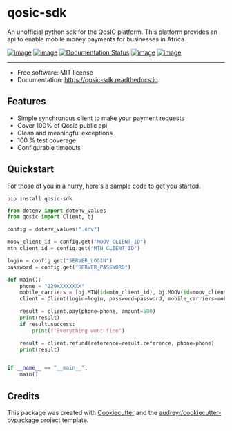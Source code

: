 # qosic-sdk

An unofficial python sdk for the [QosIC](https://www.qosic.com/)
platform. This platform provides an api to enable mobile money payments
for businesses in Africa.

[![image](https://img.shields.io/pypi/v/qosic-sdk.svg)](https://pypi.python.org/pypi/qosic-sdk)
[![image](https://img.shields.io/pypi/pyversions/qosic-sdk)](https://github.com/Tobi-De/qosic-sdk)
[![Documentation Status](https://readthedocs.org/projects/qosic-sdk/badge/?version=latest)](https://qosic-sdk.readthedocs.io/en/latest/?version=latest)
[![image](https://img.shields.io/badge/license-MIT-blue.svg)](https://github.com/Tobi-De/qosic-sdk/blob/main/LICENSE)
[![image](https://img.shields.io/badge/code%20style-black-000000.svg)](https://github.com/psf/black)

------------------------------------------------------------------------

-   Free software: MIT license
-   Documentation: <https://qosic-sdk.readthedocs.io>.

## Features

-   Simple synchronous client to make your payment requests
-   Cover 100% of Qosic public api
-   Clean and meaningful exceptions
-   100 % test coverage
-   Configurable timeouts

## Quickstart

For those of you in a hurry, here's a sample code to get you started.

``` shell
pip install qosic-sdk
```

``` python
from dotenv import dotenv_values
from qosic import Client, bj

config = dotenv_values(".env")

moov_client_id = config.get("MOOV_CLIENT_ID")
mtn_client_id = config.get("MTN_CLIENT_ID")

login = config.get("SERVER_LOGIN")
password = config.get("SERVER_PASSWORD")

def main():
    phone = "229XXXXXXXX"
    mobile_carriers = [bj.MTN(id=mtn_client_id), bj.MOOV(id=moov_client_id)]
    client = Client(login=login, password=password, mobile_carriers=mobile_carriers)

    result = client.pay(phone=phone, amount=500)
    print(result)
    if result.success:
        print(f"Everything went fine")

    result = client.refund(reference=result.reference, phone=phone)
    print(result)


if __name__ == "__main__":
    main()
```

## Credits

This package was created with
[Cookiecutter](https://github.com/audreyr/cookiecutter) and the
[audreyr/cookiecutter-pypackage](https://github.com/audreyr/cookiecutter-pypackage)
project template.
